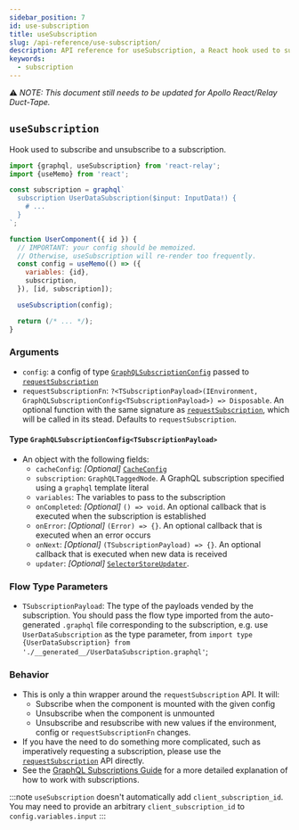```yaml
---
sidebar_position: 7
id: use-subscription
title: useSubscription
slug: /api-reference/use-subscription/
description: API reference for useSubscription, a React hook used to subscribe and unsubscribe from a subscription
keywords:
  - subscription
---
```


⚠️ _NOTE: This document still needs to be updated for Apollo React/Relay Duct-Tape._

## `useSubscription`

Hook used to subscribe and unsubscribe to a subscription.

```js
import {graphql, useSubscription} from 'react-relay';
import {useMemo} from 'react';

const subscription = graphql`
  subscription UserDataSubscription($input: InputData!) {
    # ...
  }
`;

function UserComponent({ id }) {
  // IMPORTANT: your config should be memoized.
  // Otherwise, useSubscription will re-render too frequently.
  const config = useMemo(() => ({
    variables: {id},
    subscription,
  }), [id, subscription]);

  useSubscription(config);

  return (/* ... */);
}
```

### Arguments

- `config`: a config of type [`GraphQLSubscriptionConfig`](#type-graphqlsubscriptionconfigtsubscriptionpayload) passed to [`requestSubscription`](../request-subscription/)
- `requestSubscriptionFn`: `?<TSubscriptionPayload>(IEnvironment, GraphQLSubscriptionConfig<TSubscriptionPayload>) => Disposable`. An optional function with the same signature as [`requestSubscription`](../request-subscription/), which will be called in its stead. Defaults to `requestSubscription`.

#### Type `GraphQLSubscriptionConfig<TSubscriptionPayload>`

- An object with the following fields:
  - `cacheConfig`: _*[Optional]*_ [`CacheConfig`](#type-cacheconfig)
  - `subscription`: `GraphQLTaggedNode`. A GraphQL subscription specified using a `graphql` template literal
  - `variables`: The variables to pass to the subscription
  - `onCompleted`: _*[Optional]*_ `() => void`. An optional callback that is executed when the subscription is established
  - `onError`: _*[Optional]*_ `(Error) => {}`. An optional callback that is executed when an error occurs
  - `onNext`: _*[Optional]*_ `(TSubscriptionPayload) => {}`. An optional callback that is executed when new data is received
  - `updater`: _*[Optional]*_ [`SelectorStoreUpdater`](#type-selectorstoreupdater).

### Flow Type Parameters

- `TSubscriptionPayload`: The type of the payloads vended by the subscription. You should pass the flow type imported from the auto-generated `.graphql` file corresponding to the subscription, e.g. use `UserDataSubscription` as the type parameter, from `import type {UserDataSubscription} from './__generated__/UserDataSubscription.graphql'`;

### Behavior

- This is only a thin wrapper around the `requestSubscription` API. It will:
  - Subscribe when the component is mounted with the given config
  - Unsubscribe when the component is unmounted
  - Unsubscribe and resubscribe with new values if the environment, config or `requestSubscriptionFn` changes.
- If you have the need to do something more complicated, such as imperatively requesting a subscription, please use the [`requestSubscription`](../request-subscription/) API directly.
- See the [GraphQL Subscriptions Guide](../../guided-tour/updating-data/graphql-subscriptions/) for a more detailed explanation of how to work with subscriptions.

<FbInternalOnly>

:::note
`useSubscription` doesn't automatically add `client_subscription_id`. You may need to provide an arbitrary `client_subscription_id` to `config.variables.input`
:::

</FbInternalOnly>

<DocsRating />
